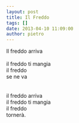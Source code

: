 ```yaml
---
layout: post
title: Il Freddo
tags: []
date: 2013-04-10 11:09:00
author: pietro
---
```

Il freddo arriva<br/><br/>il freddo ti mangia<br/>il freddo&nbsp;<br/>se ne va<br/><br/><br/>il freddo arriva<br/>il freddo ti mangia<br/>il freddo<br/>tornerà.<br/>
